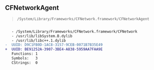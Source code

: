 ## CFNetworkAgent

> `/System/Library/Frameworks/CFNetwork.framework/CFNetworkAgent`

```diff

   - /System/Library/Frameworks/CFNetwork.framework/CFNetwork
   - /usr/lib/libSystem.B.dylib
   - /usr/lib/libc++.1.dylib
-  UUID: D9C1FB0D-1AC8-3157-9CEB-0071B7B35E49
+  UUID: BE91252A-3907-3BE4-A838-5959AA7FAA9E
   Functions: 1
   Symbols:   3
   CStrings:  0

```
